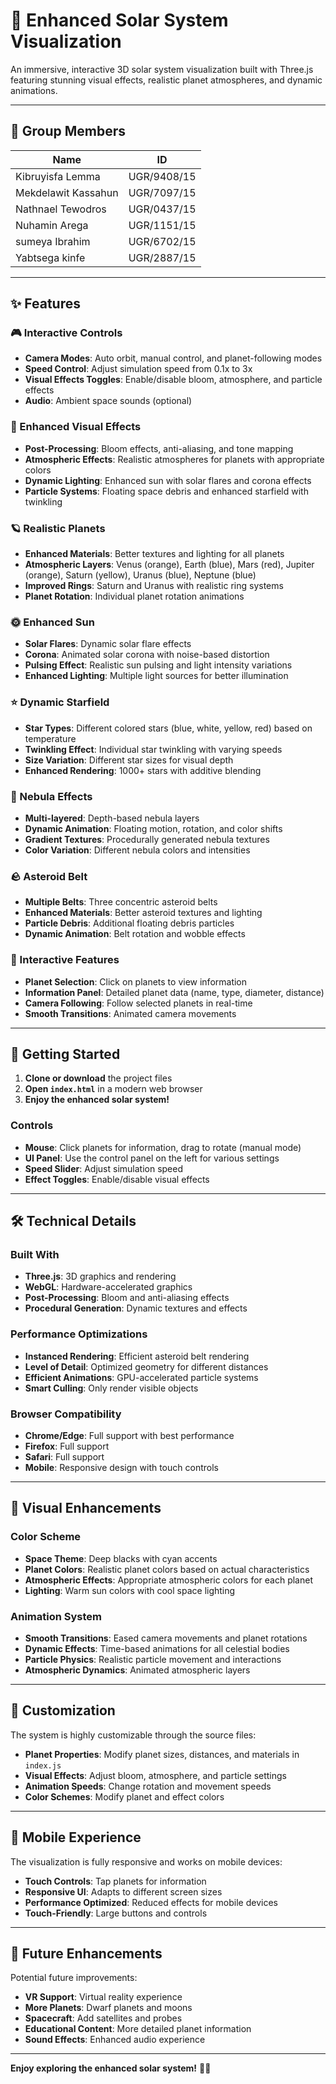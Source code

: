 
# 🌟 Enhanced Solar System Visualization

An immersive, interactive 3D solar system visualization built with Three.js featuring stunning visual effects, realistic planet atmospheres, and dynamic animations.

---

## 👥 Group Members

| Name                 | ID            |
|----------------------|----------------|
| Kibruyisfa Lemma     | UGR/9408/15    |
| Mekdelawit Kassahun  | UGR/7097/15    |
| Nathnael Tewodros    | UGR/0437/15    |
| Nuhamin Arega        | UGR/1151/15    |
| sumeya Ibrahim       | UGR/6702/15    |
| Yabtsega kinfe       | UGR/2887/15    |




---

## ✨ Features

### 🎮 Interactive Controls
- **Camera Modes**: Auto orbit, manual control, and planet-following modes
- **Speed Control**: Adjust simulation speed from 0.1x to 3x
- **Visual Effects Toggles**: Enable/disable bloom, atmosphere, and particle effects
- **Audio**: Ambient space sounds (optional)

### 🌟 Enhanced Visual Effects
- **Post-Processing**: Bloom effects, anti-aliasing, and tone mapping
- **Atmospheric Effects**: Realistic atmospheres for planets with appropriate colors
- **Dynamic Lighting**: Enhanced sun with solar flares and corona effects
- **Particle Systems**: Floating space debris and enhanced starfield with twinkling

### 🪐 Realistic Planets
- **Enhanced Materials**: Better textures and lighting for all planets
- **Atmospheric Layers**: Venus (orange), Earth (blue), Mars (red), Jupiter (orange), Saturn (yellow), Uranus (blue), Neptune (blue)
- **Improved Rings**: Saturn and Uranus with realistic ring systems
- **Planet Rotation**: Individual planet rotation animations

### 🌞 Enhanced Sun
- **Solar Flares**: Dynamic solar flare effects
- **Corona**: Animated solar corona with noise-based distortion
- **Pulsing Effect**: Realistic sun pulsing and light intensity variations
- **Enhanced Lighting**: Multiple light sources for better illumination

### ⭐ Dynamic Starfield
- **Star Types**: Different colored stars (blue, white, yellow, red) based on temperature
- **Twinkling Effect**: Individual star twinkling with varying speeds
- **Size Variation**: Different star sizes for visual depth
- **Enhanced Rendering**: 1000+ stars with additive blending

### 🌌 Nebula Effects
- **Multi-layered**: Depth-based nebula layers
- **Dynamic Animation**: Floating motion, rotation, and color shifts
- **Gradient Textures**: Procedurally generated nebula textures
- **Color Variation**: Different nebula colors and intensities

### 🪨 Asteroid Belt
- **Multiple Belts**: Three concentric asteroid belts
- **Enhanced Materials**: Better asteroid textures and lighting
- **Particle Debris**: Additional floating debris particles
- **Dynamic Animation**: Belt rotation and wobble effects

### 🎯 Interactive Features
- **Planet Selection**: Click on planets to view information
- **Information Panel**: Detailed planet data (name, type, diameter, distance)
- **Camera Following**: Follow selected planets in real-time
- **Smooth Transitions**: Animated camera movements

---

## 🚀 Getting Started

1. **Clone or download** the project files
2. **Open `index.html`** in a modern web browser
3. **Enjoy the enhanced solar system!**

### Controls
- **Mouse**: Click planets for information, drag to rotate (manual mode)
- **UI Panel**: Use the control panel on the left for various settings
- **Speed Slider**: Adjust simulation speed
- **Effect Toggles**: Enable/disable visual effects

---

## 🛠️ Technical Details

### Built With
- **Three.js**: 3D graphics and rendering
- **WebGL**: Hardware-accelerated graphics
- **Post-Processing**: Bloom and anti-aliasing effects
- **Procedural Generation**: Dynamic textures and effects

### Performance Optimizations
- **Instanced Rendering**: Efficient asteroid belt rendering
- **Level of Detail**: Optimized geometry for different distances
- **Efficient Animations**: GPU-accelerated particle systems
- **Smart Culling**: Only render visible objects

### Browser Compatibility
- **Chrome/Edge**: Full support with best performance
- **Firefox**: Full support
- **Safari**: Full support
- **Mobile**: Responsive design with touch controls

---

## 🎨 Visual Enhancements

### Color Scheme
- **Space Theme**: Deep blacks with cyan accents
- **Planet Colors**: Realistic planet colors based on actual characteristics
- **Atmospheric Effects**: Appropriate atmospheric colors for each planet
- **Lighting**: Warm sun colors with cool space lighting

### Animation System
- **Smooth Transitions**: Eased camera movements and planet rotations
- **Dynamic Effects**: Time-based animations for all celestial bodies
- **Particle Physics**: Realistic particle movement and interactions
- **Atmospheric Dynamics**: Animated atmospheric layers

---

## 🔧 Customization

The system is highly customizable through the source files:

- **Planet Properties**: Modify planet sizes, distances, and materials in `index.js`
- **Visual Effects**: Adjust bloom, atmosphere, and particle settings
- **Animation Speeds**: Change rotation and movement speeds
- **Color Schemes**: Modify planet and effect colors

---

## 📱 Mobile Experience

The visualization is fully responsive and works on mobile devices:
- **Touch Controls**: Tap planets for information
- **Responsive UI**: Adapts to different screen sizes
- **Performance Optimized**: Reduced effects for mobile devices
- **Touch-Friendly**: Large buttons and controls

---

## 🌟 Future Enhancements

Potential future improvements:
- **VR Support**: Virtual reality experience
- **More Planets**: Dwarf planets and moons
- **Spacecraft**: Add satellites and probes
- **Educational Content**: More detailed planet information
- **Sound Effects**: Enhanced audio experience

---

**Enjoy exploring the enhanced solar system!** 🚀✨
